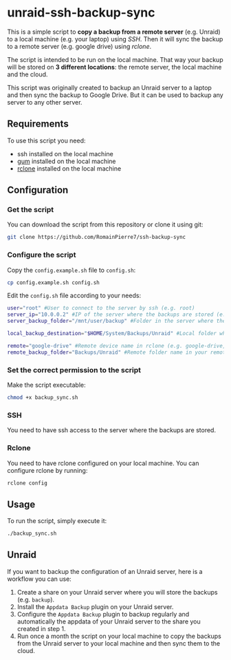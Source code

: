 # unraid-ssh-backup-sync

This is a simple script to **copy a backup from a remote server** (e.g. Unraid) to a local machine (e.g. your laptop) using *SSH*. Then it will sync the backup to a remote server (e.g. google drive) using *rclone*.

The script is intended to be run on the local machine. That way your backup will be stored on **3 different locations**: the remote server, the local machine and the cloud.

This script was originally created to backup an Unraid server to a laptop and then sync the backup to Google Drive. But it can be used to backup any server to any other server.

## Requirements

To use this script you need:

- ssh installed on the local machine
- [gum](https://github.com/charmbracelet/gum) installed on the local machine
- [rclone](https://rclone.org/) installed on the local machine

## Configuration

### Get the script

You can download the script from this repository or clone it using git:

```bash
git clone https://github.com/RomainPierre7/ssh-backup-sync
```

### Configure the script

Copy the `config.example.sh` file to `config.sh`:

```bash
cp config.example.sh config.sh
```

Edit the `config.sh` file according to your needs:

```bash
user="root" #User to connect to the server by ssh (e.g. root)
server_ip="10.0.0.2" #IP of the server where the backups are stored (e.g. 10.0.0.2)
server_backup_folder="/mnt/user/backup" #Folder in the server where the backups are stored (e.g. /mnt/user/backup)

local_backup_destination="$HOME/System/Backups/Unraid" #Local folder where the backups will be stored (e.g. $HOME/System/Backups/Unraid)

remote="google-drive" #Remote device name in rclone (e.g. google-drive, dropbox, etc.)
remote_backup_folder="Backups/Unraid" #Remote folder name in your remote location (e.g. Backups/Unraid)
```

### Set the correct permission to the script

Make the script executable:

```bash
chmod +x backup_sync.sh
```

### SSH

You need to have ssh access to the server where the backups are stored.

### Rclone

You need to have rclone configured on your local machine. You can configure rclone by running:

```bash
rclone config
```

## Usage

To run the script, simply execute it:

```bash
./backup_sync.sh
```

## Unraid

If you want to backup the configuration of an Unraid server, here is a workflow you can use:

1. Create a share on your Unraid server where you will store the backups (e.g. `backup`).
2. Install the `Appdata Backup` plugin on your Unraid server.
3. Configure the `Appdata Backup` plugin to backup regularly and automatically the appdata of your Unraid server to the share you created in step 1.
4. Run once a month the script on your local machine to copy the backups from the Unraid server to your local machine and then sync them to the cloud.
